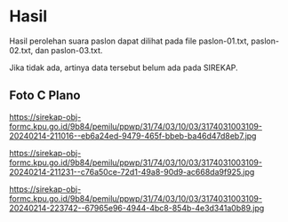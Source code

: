 # Hasil

Hasil perolehan suara paslon dapat dilihat pada file paslon-01.txt, paslon-02.txt, dan paslon-03.txt.

Jika tidak ada, artinya data tersebut belum ada pada SIREKAP.

## Foto C Plano

https://sirekap-obj-formc.kpu.go.id/9b84/pemilu/ppwp/31/74/03/10/03/3174031003109-20240214-211016--eb6a24ed-9479-465f-bbeb-ba46d47d8eb7.jpg

https://sirekap-obj-formc.kpu.go.id/9b84/pemilu/ppwp/31/74/03/10/03/3174031003109-20240214-211231--c76a50ce-72d1-49a8-90d9-ac668da9f925.jpg

https://sirekap-obj-formc.kpu.go.id/9b84/pemilu/ppwp/31/74/03/10/03/3174031003109-20240214-223742--67965e96-4944-4bc8-854b-4e3d341a0b89.jpg
